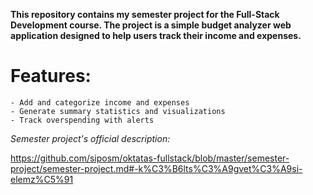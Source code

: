 <b>This repository contains my semester project for the Full-Stack Development course. The project is a simple budget analyzer web application designed to help users track their income and expenses.</b>

# Features:

	- Add and categorize income and expenses
	- Generate summary statistics and visualizations
	- Track overspending with alerts

<i>Semester project's official description: </i>

https://github.com/siposm/oktatas-fullstack/blob/master/semester-project/semester-project.md#-k%C3%B6lts%C3%A9gvet%C3%A9si-elemz%C5%91